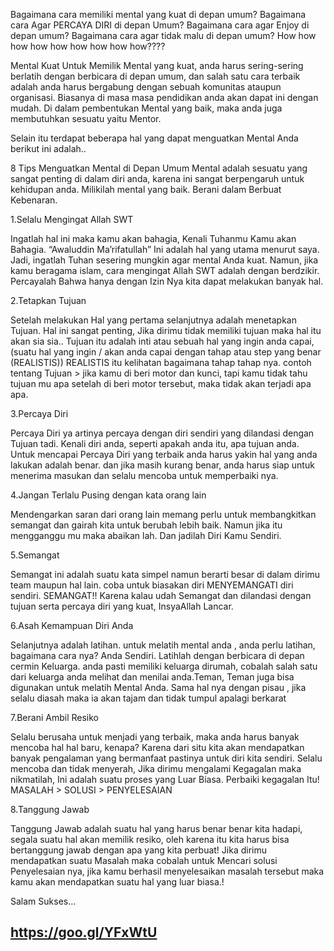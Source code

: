 Bagaimana cara memiliki mental yang kuat di depan umum?
Bagaimana cara Agar PERCAYA DIRI di depan Umum?
Bagaimana cara agar Enjoy di depan umum?
Bagaimana cara agar tidak malu di depan umum?
How how how how how how how how how????


Mental Kuat
Untuk Memilik Mental yang kuat, anda harus sering-sering berlatih dengan berbicara di depan umum, dan salah satu cara terbaik adalah anda harus bergabung dengan sebuah komunitas ataupun organisasi.
Biasanya di masa masa pendidikan anda akan dapat ini dengan mudah. Di dalam pembentukan Mental yang baik, maka anda juga membutuhkan sesuatu yaitu Mentor.

Selain itu terdapat beberapa hal yang dapat menguatkan Mental Anda berikut ini adalah..

8 Tips Menguatkan Mental di Depan Umum
Mental adalah sesuatu yang sangat penting di dalam diri anda, karena ini sangat berpengaruh untuk kehidupan anda. Milikilah mental yang baik. Berani dalam Berbuat Kebenaran.

1.Selalu Mengingat Allah SWT

Ingatlah hal ini maka kamu akan bahagia, Kenali Tuhanmu Kamu akan Bahagia. “Awaluddin Ma’rifatullah”
Ini adalah hal yang utama menurut saya. Jadi, ingatlah Tuhan sesering mungkin agar mental Anda kuat. Namun, jika kamu beragama islam, cara mengingat Allah SWT adalah dengan berdzikir.
Percayalah Bahwa hanya dengan Izin Nya kita dapat melakukan banyak hal.


2.Tetapkan Tujuan

Setelah melakukan Hal yang pertama selanjutnya adalah menetapkan Tujuan. Hal ini sangat penting, Jika dirimu tidak memiliki tujuan maka hal itu akan sia sia..
Tujuan itu adalah inti atau sebuah hal yang ingin anda capai, (suatu hal yang ingin / akan anda capai dengan tahap atau step yang benar (REALISTIS))
REALISTIS itu kelihatan bagaimana tahap tahap nya.
contoh tentang Tujuan > jika kamu di beri motor dan kunci, tapi kamu tidak tahu tujuan mu apa setelah di beri motor tersebut, maka tidak akan terjadi apa apa.


3.Percaya Diri

Percaya Diri ya artinya percaya dengan diri sendiri yang dilandasi dengan Tujuan tadi.
Kenali diri anda, seperti apakah anda itu, apa tujuan anda.
Untuk mencapai Percaya Diri yang terbaik anda harus yakin hal yang anda lakukan adalah benar. dan jika masih kurang benar, anda harus siap untuk menerima masukan dan selalu mencoba untuk memperbaiki nya.


4.Jangan Terlalu Pusing dengan kata orang lain

Mendengarkan saran dari orang lain memang perlu untuk membangkitkan semangat dan gairah kita untuk berubah lebih baik. Namun jika itu mengganggu mu maka abaikan lah. Dan jadilah Diri Kamu Sendiri.


5.Semangat

Semangat ini adalah suatu kata simpel namun berarti besar di dalam dirimu team maupun hal lain.
coba untuk biasakan diri MENYEMANGATI diri sendiri.
SEMANGAT!!
Karena kalau udah Semangat dan dilandasi dengan tujuan serta percaya diri yang kuat, InsyaAllah Lancar.


6.Asah Kemampuan Diri Anda

Selanjutnya adalah latihan. untuk melatih mental anda , anda perlu latihan, bagaimana cara nya?
Anda Sendiri. Latihlah dengan berbicara di depan cermin
Keluarga. anda pasti memiliki keluarga dirumah, cobalah salah satu dari keluarga anda melihat dan menilai anda.Teman, Teman juga bisa digunakan untuk melatih Mental Anda.
Sama hal nya dengan pisau , jika selalu diasah maka ia akan tajam dan tidak tumpul apalagi berkarat


7.Berani Ambil Resiko

Selalu berusaha untuk menjadi yang terbaik, maka anda harus banyak mencoba hal hal baru, kenapa? 
Karena dari situ kita akan mendapatkan banyak pengalaman yang bermanfaat pastinya untuk diri kita sendiri.
Selalu mencoba dan tidak menyerah, Jika dirimu mengalami Kegagalan maka nikmatilah, Ini adalah suatu proses yang Luar Biasa.
Perbaiki kegagalan Itu!
MASALAH > SOLUSI > PENYELESAIAN


8.Tanggung Jawab

Tanggung Jawab adalah suatu hal yang harus benar benar kita hadapi, segala suatu hal akan memilik resiko, oleh karena itu kita harus bisa bertanggung jawab dengan apa yang kita perbuat!
Jika dirimu mendapatkan suatu Masalah maka cobalah untuk Mencari solusi Penyelesaian nya, jika kamu berhasil menyelesaikan masalah tersebut maka kamu akan mendapatkan suatu hal yang luar biasa.!

Salam Sukses…

## https://goo.gl/YFxWtU
